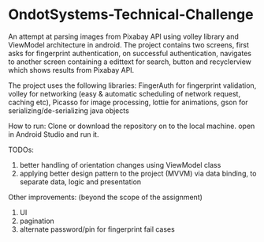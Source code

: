 # OndotSystems-Technical-Challenge


An attempt at parsing images from Pixabay API using volley library and ViewModel architecture in android. The project contains two screens, first asks for fingerprint authentication, on successful authentication, navigates to another screen containing a edittext for search, button and recyclerview which shows results from Pixabay API. 

The project uses the following libraries:
FingerAuth for fingerprint validation,
volley for networking (easy & automatic scheduling of network request, caching etc),
Picasso for image processing,
lottie for animations,
gson for serializing/de-serializing java objects

How to run:
Clone or download the repository on to the local machine. open in Android Studio and run it.

TODOs:

1. better handling of orientation changes using ViewModel class 
2. applying better design pattern to the project (MVVM) via data binding, to separate data, logic and presentation

Other improvements: (beyond the scope of the assignment)

1. UI 
2. pagination 
3. alternate password/pin for fingerprint fail cases 
